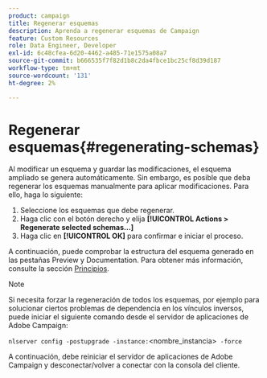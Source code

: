 ```yaml
---
product: campaign
title: Regenerar esquemas
description: Aprenda a regenerar esquemas de Campaign
feature: Custom Resources
role: Data Engineer, Developer
exl-id: 6c48cfea-6d20-4462-a485-71e1575a08a7
source-git-commit: b666535f7f82d1b8c2da4fbce1bc25cf8d39d187
workflow-type: tm+mt
source-wordcount: '131'
ht-degree: 2%

---
```


# Regenerar esquemas{#regenerating-schemas}

Al modificar un esquema y guardar las modificaciones, el esquema ampliado se genera automáticamente. Sin embargo, es posible que deba regenerar los esquemas manualmente para aplicar modificaciones. Para ello, haga lo siguiente:

1. Seleccione los esquemas que debe regenerar.
1. Haga clic con el botón derecho y elija **[!UICONTROL Actions > Regenerate selected schemas...]**
1. Haga clic en **[!UICONTROL OK]** para confirmar e iniciar el proceso.

A continuación, puede comprobar la estructura del esquema generado en las pestañas Preview y Documentation. Para obtener más información, consulte la sección [Principios](../../configuration/using/data-schemas.md#principles).

>[!NOTE]
>
>Si necesita forzar la regeneración de todos los esquemas, por ejemplo para solucionar ciertos problemas de dependencia en los vínculos inversos, puede iniciar el siguiente comando desde el servidor de aplicaciones de Adobe Campaign:
>
> `nlserver config -postupgrade -instance:`&lt;nombre_instancia>` -force`
>
>A continuación, debe reiniciar el servidor de aplicaciones de Adobe Campaign y desconectar/volver a conectar con la consola del cliente.
